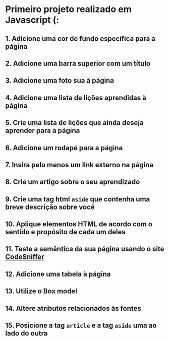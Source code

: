 # Primeiro projeto realizado em Javascript (: 

## 1. Adicione uma cor de fundo específica para a página

## 2. Adicione uma barra superior com um título

## 3. Adicione uma foto sua à página

## 4. Adicione uma lista de lições aprendidas à página

## 5. Crie uma lista de lições que ainda deseja aprender para a página

## 6. Adicione um rodapé para a página

## 7. Insira pelo menos um link externo na página

## 8. Crie um artigo sobre o seu aprendizado

## 9. Crie uma tag html `aside` que contenha uma breve descrição sobre você

## 10. Aplique elementos HTML de acordo com o sentido e propósito de cada um deles

## 11. Teste a semântica da sua página usando o site [CodeSniffer](https://squizlabs.github.io/HTML_CodeSniffer/)

## 12. Adicione uma tabela à página

## 13. Utilize o Box model

## 14. Altere atributos relacionados às fontes

## 15. Posicione a tag `article` e a tag `aside` uma ao lado do outra

